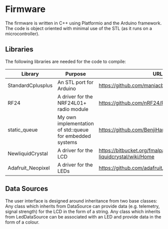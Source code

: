# Firmware

The firmware is written in C++ using Platformio and the Arduino framework.  The code is object oriented with minimal use of the STL (as it runs on a microcontroller).

## Libraries

The following libraries are needed for the code to compile:

Library | Purpose | URL
------- | ------- | ---
StandardCplusplus | An STL port for Arduino | https://github.com/maniacbug/StandardCplusplus
RF24 | A driver for the NRF24L01+ radio module | https://github.com/nRF24/RF24
static_queue | My own implementation of std::queue for embedded systems | https://github.com/BenjiHansell/static_queue
NewliquidCrystal | A driver for the LCD | https://bitbucket.org/fmalpartida/new-liquidcrystal/wiki/Home
Adafruit_Neopixel | A driver for the LEDs | https://github.com/adafruit/Adafruit_NeoPixel

## Data Sources

The user interface is designed around inheritance from two base classes:
Any class which inherits from DataSource can provide data (e.g. telemetry, signal strength) for the LCD in the form of a string.  Any class which inherits from LedDataSource can be associated with an LED and provide data in the form of a colour.
